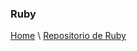 ### Ruby

[Home](https://profesantiago.github.io) \ [Repositorio de Ruby](https://github.com/ProfeSantiago/Ruby)
